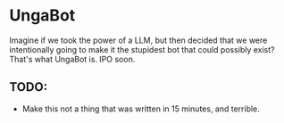 # UngaBot
Imagine if we took the power of a LLM, but then decided that we were intentionally going to make it the stupidest bot
that could possibly exist? That's what UngaBot is. IPO soon.

## TODO:
- Make this not a thing that was written in 15 minutes, and terrible.
